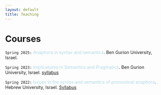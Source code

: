 ```yaml
---
layout: default
title: Teaching
---
```






# Courses

`Spring 2025:` <font color="lightblue"> Anaphora in syntax and semantics</font>. Ben Gurion University, Israel. 

`Spring 2023:` <font color="lightblue"> Implicatures in Semantics and Pragmatics</font>. Ben Gurion University, Israel. [syllabus](https://www.dropbox.com/scl/fi/rztvakbpod60q8uh7nku1/BGU_Implicatures-course_Syllabus.pdf?rlkey=1jr0aouknk5yeiqgmjhaoxzh8&dl=0)

`Spring 2022:` <font color="lightblue"> Issues in the syntax and semantics of pronominal anaphora</font>. Hebrew University, Israel. [Syllabus](https://www.dropbox.com/scl/fi/s23hvpa7hfawg6d0ao7wv/HUJI_anaphora-course_2022_syllabus.pdf?rlkey=bvs76exsb4m5r8m16muf26iaf&dl=0) 



